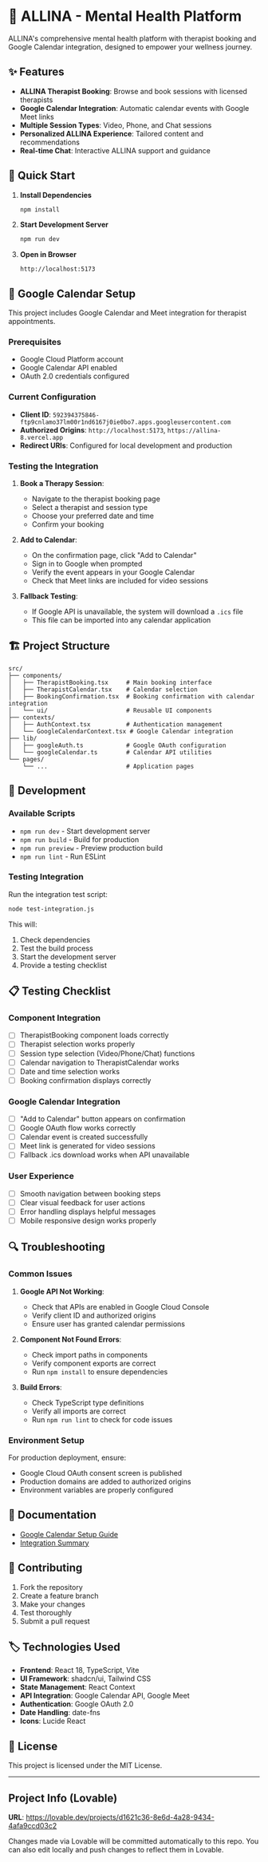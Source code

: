 # 🧠 ALLINA - Mental Health Platform

ALLINA's comprehensive mental health platform with therapist booking and Google Calendar integration, designed to empower your wellness journey.

## ✨ Features

- **ALLINA Therapist Booking**: Browse and book sessions with licensed therapists
- **Google Calendar Integration**: Automatic calendar events with Google Meet links
- **Multiple Session Types**: Video, Phone, and Chat sessions
- **Personalized ALLINA Experience**: Tailored content and recommendations
- **Real-time Chat**: Interactive ALLINA support and guidance

## 🚀 Quick Start

1. **Install Dependencies**

   ```bash
   npm install
   ```

2. **Start Development Server**

   ```bash
   npm run dev
   ```

3. **Open in Browser**
   ```
   http://localhost:5173
   ```

## 📅 Google Calendar Setup

This project includes Google Calendar and Meet integration for therapist appointments.

### Prerequisites

- Google Cloud Platform account
- Google Calendar API enabled
- OAuth 2.0 credentials configured

### Current Configuration

- **Client ID**: `592394375846-ftp9cnlamo37lm00r1nd6167j0ie0bo7.apps.googleusercontent.com`
- **Authorized Origins**: `http://localhost:5173`, `https://allina-8.vercel.app`
- **Redirect URIs**: Configured for local development and production

### Testing the Integration

1. **Book a Therapy Session**:

   - Navigate to the therapist booking page
   - Select a therapist and session type
   - Choose your preferred date and time
   - Confirm your booking

2. **Add to Calendar**:

   - On the confirmation page, click "Add to Calendar"
   - Sign in to Google when prompted
   - Verify the event appears in your Google Calendar
   - Check that Meet links are included for video sessions

3. **Fallback Testing**:
   - If Google API is unavailable, the system will download a `.ics` file
   - This file can be imported into any calendar application

## 🏗️ Project Structure

```
src/
├── components/
│   ├── TherapistBooking.tsx     # Main booking interface
│   ├── TherapistCalendar.tsx    # Calendar selection
│   ├── BookingConfirmation.tsx  # Booking confirmation with calendar integration
│   └── ui/                      # Reusable UI components
├── contexts/
│   ├── AuthContext.tsx          # Authentication management
│   └── GoogleCalendarContext.tsx # Google Calendar integration
├── lib/
│   ├── googleAuth.ts            # Google OAuth configuration
│   └── googleCalendar.ts        # Calendar API utilities
└── pages/
    └── ...                      # Application pages
```

## 🔧 Development

### Available Scripts

- `npm run dev` - Start development server
- `npm run build` - Build for production
- `npm run preview` - Preview production build
- `npm run lint` - Run ESLint

### Testing Integration

Run the integration test script:

```bash
node test-integration.js
```

This will:

1. Check dependencies
2. Test the build process
3. Start the development server
4. Provide a testing checklist

## 📋 Testing Checklist

### Component Integration

- [ ] TherapistBooking component loads correctly
- [ ] Therapist selection works properly
- [ ] Session type selection (Video/Phone/Chat) functions
- [ ] Calendar navigation to TherapistCalendar works
- [ ] Date and time selection works
- [ ] Booking confirmation displays correctly

### Google Calendar Integration

- [ ] "Add to Calendar" button appears on confirmation
- [ ] Google OAuth flow works correctly
- [ ] Calendar event is created successfully
- [ ] Meet link is generated for video sessions
- [ ] Fallback .ics download works when API unavailable

### User Experience

- [ ] Smooth navigation between booking steps
- [ ] Clear visual feedback for user actions
- [ ] Error handling displays helpful messages
- [ ] Mobile responsive design works properly

## 🔍 Troubleshooting

### Common Issues

1. **Google API Not Working**:

   - Check that APIs are enabled in Google Cloud Console
   - Verify client ID and authorized origins
   - Ensure user has granted calendar permissions

2. **Component Not Found Errors**:

   - Check import paths in components
   - Verify component exports are correct
   - Run `npm install` to ensure dependencies

3. **Build Errors**:
   - Check TypeScript type definitions
   - Verify all imports are correct
   - Run `npm run lint` to check for code issues

### Environment Setup

For production deployment, ensure:

- Google Cloud OAuth consent screen is published
- Production domains are added to authorized origins
- Environment variables are properly configured

## 📄 Documentation

- [Google Calendar Setup Guide](./GOOGLE_CALENDAR_SETUP.md)
- [Integration Summary](./INTEGRATION_SUMMARY.md)

## 🤝 Contributing

1. Fork the repository
2. Create a feature branch
3. Make your changes
4. Test thoroughly
5. Submit a pull request

## 🏷️ Technologies Used

- **Frontend**: React 18, TypeScript, Vite
- **UI Framework**: shadcn/ui, Tailwind CSS
- **State Management**: React Context
- **API Integration**: Google Calendar API, Google Meet
- **Authentication**: Google OAuth 2.0
- **Date Handling**: date-fns
- **Icons**: Lucide React

## 📄 License

This project is licensed under the MIT License.

---

## Project Info (Lovable)

**URL**: https://lovable.dev/projects/d1621c36-8e6d-4a28-9434-4afa9ccd03c2

Changes made via Lovable will be committed automatically to this repo. You can also edit locally and push changes to reflect them in Lovable.
